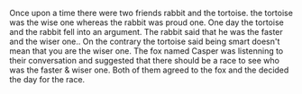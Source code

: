 Once upon a time there were two friends rabbit and the tortoise. the tortoise was the wise one whereas the rabbit was proud one.
One day the tortoise and the rabbit fell into an argument. The rabbit said that he was the faster and the wiser one.. On the contrary the tortoise said being smart doesn't mean that you are the wiser one.
The fox named Casper was listenning to their conversation and suggested that there should be a race to see who was the faster & wiser one.
Both of them agreed to the fox and the decided the day for the race.